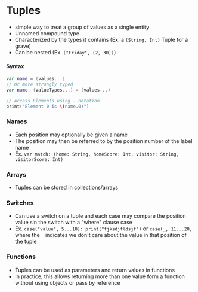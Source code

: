 # Tuples
- simple way to treat a group of values as a single entity
- Unnamed compound type
- Characterized by the types it contains (Ex. a `(String, Int)` Tuple for a grave)
- Can be nested (Ex. `("Friday", (2, 30))`)

#### Syntax
```swift
var name = (values...)
// Or more strongly typed
var name: (ValueTypes...) = (values...)

// Access Elements using . notation
print("Element 0 is \(name.0)")
```

### Names
- Each position may optionally be given a name
- The position may then be referred to by the position number of the label name
- Ex. `var match: (home: String, homeScore: Int, visitor: String, visitorScore: Int)`

### Arrays
- Tuples can be stored in collections/arrays

### Switches
- Can use a switch on a tuple and each case may compare the position value sin the switch with a "where" clause case
- Ex. `case("value", 5...10): print("fjksdjfldsjf")` or `case(_, 11...20`, where the `_` indicates we don't care about the value in that position of the tuple

### Functions
- Tuples can be used as parameters and return values in functions
- In practice, this allows returning more than one value form a function without using objects or pass by reference